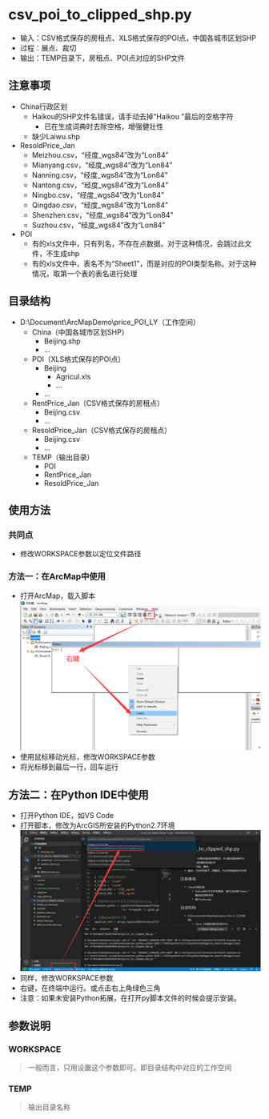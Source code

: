 # csv_poi_to_clipped_shp.py
- 输入：CSV格式保存的房租点、XLS格式保存的POI点，中国各城市区划SHP
- 过程：展点、裁切
- 输出：TEMP目录下，房租点、POI点对应的SHP文件

## 注意事项
- China行政区划
    - Haikou的SHP文件名错误，请手动去掉“Haikou ”最后的空格字符
        - 已在生成词典时去除空格，增强健壮性
    - 缺少Laiwu.shp
- ResoldPrice_Jan
    - Meizhou.csv，“经度_wgs84”改为“Lon84”
    - Mianyang.csv，“经度_wgs84”改为“Lon84”
    - Nanning.csv，“经度_wgs84”改为“Lon84”
    - Nantong.csv，“经度_wgs84”改为“Lon84”
    - Ningbo.csv，“经度_wgs84”改为“Lon84”
    - Qingdao.csv，“经度_wgs84”改为“Lon84”
    - Shenzhen.csv，“经度_wgs84”改为“Lon84”
    - Suzhou.csv，“经度_wgs84”改为“Lon84”
- POI
    - 有的xls文件中，只有列名，不存在点数据。对于这种情况，会跳过此文件，不生成shp
    - 有的xls文件中，表名不为“Sheet1”，而是对应的POI类型名称。对于这种情况，取第一个表的表名进行处理

## 目录结构
- D:\Document\ArcMapDemo\price_POI_LY（工作空间）
    - China（中国各城市区划SHP）
        - Beijing.shp
        - ...
    - POI（XLS格式保存的POI点）
        - Beijing
            - Agricul.xls
            - ...
        - ...
    - RentPrice_Jan（CSV格式保存的房租点）
        - Beijing.csv
        - ...
    - ResoldPrice_Jan（CSV格式保存的房租点）
        - Beijing.csv
        - ...
    - TEMP（输出目录）
        - POI
        - RentPrice_Jan
        - ResoldPrice_Jan

## 使用方法
### 共同点
- 修改WORKSPACE参数以定位文件路径
### 方法一：在ArcMap中使用
- 打开ArcMap，载入脚本
![](./images/ArcMap_Python.png)
- 使用鼠标移动光标，修改WORKSPACE参数
- 将光标移到最后一行，回车运行

## 方法二：在Python IDE中使用
- 打开Python IDE，如VS Code
- 打开脚本，修改为ArcGIS所安装的Python2.7环境
![](./images/VSC_Python.jpg)
- 同样，修改WORKSPACE参数
- 右键，在终端中运行。或点击右上角绿色三角
- 注意：如果未安装Python拓展，在打开py脚本文件的时候会提示安装。

## 参数说明
### WORKSPACE
> 一般而言，只用设置这个参数即可。即目录结构中对应的工作空间

### TEMP
> 输出目录名称